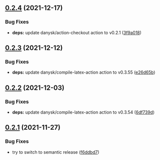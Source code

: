 ## [0.2.4](https://github.com/DanySK/compile-and-publish-all-latex/compare/0.2.3...0.2.4) (2021-12-17)


### Bug Fixes

* **deps:** update danysk/action-checkout action to v0.2.1 ([3f9a018](https://github.com/DanySK/compile-and-publish-all-latex/commit/3f9a018702d87c1b40880b8a27b83c1fd45431e1))

## [0.2.3](https://github.com/DanySK/compile-and-publish-all-latex/compare/0.2.2...0.2.3) (2021-12-12)


### Bug Fixes

* **deps:** update danysk/compile-latex-action action to v0.3.55 ([e26d65b](https://github.com/DanySK/compile-and-publish-all-latex/commit/e26d65bd76db8908031078b044103e3e8233f9fd))

## [0.2.2](https://github.com/DanySK/compile-and-publish-all-latex/compare/0.2.1...0.2.2) (2021-12-03)


### Bug Fixes

* **deps:** update danysk/compile-latex-action action to v0.3.54 ([6df739d](https://github.com/DanySK/compile-and-publish-all-latex/commit/6df739ddf0b6dbb1dc5a005dc028c07fdc4ff3af))

## [0.2.1](https://github.com/DanySK/compile-and-publish-all-latex/compare/0.2.0...0.2.1) (2021-11-27)


### Bug Fixes

* try to switch to semantic release ([f6ddbd7](https://github.com/DanySK/compile-and-publish-all-latex/commit/f6ddbd717d246ca070cd4e2c529615b0a20c559d))

